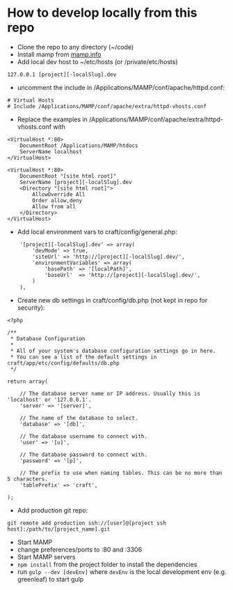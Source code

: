 # How to develop locally from this repo
-  Clone the repo to any directory (~/code)
-  Install mamp from [mamp.info](http://www.mamp.info)
-  Add local dev host to ~/etc/hosts (or /private/etc/hosts)
```
127.0.0.1 [project][-localSlug].dev
```
-  uncomment the include in /Applications/MAMP/conf/apache/httpd.conf:
```
# Virtual Hosts
# Include /Applications/MAMP/conf/apache/extra/httpd-vhosts.conf
```
-  Replace the examples in /Applications/MAMP/conf/apache/extra/httpd-vhosts.conf with
```
<VirtualHost *:80>
    DocumentRoot /Applications/MAMP/htdocs
    ServerName localhost
</VirtualHost>

<VirtualHost *:80>
    DocumentRoot "[site html root]"
    ServerName [project][-localSlug].dev
    <Directory "[site html root]">
        AllowOverride All
        Order allow,deny
        Allow from all
    </Directory>
</VirtualHost>
```
-  Add local environment vars to craft/config/general.php:
```
    '[project][-localSlug].dev' => array(
        'devMode' => true,
        'siteUrl' => 'http://[project][-localSlug].dev/',
        'environmentVariables' => array(
            'basePath' => '[localPath]',
            'baseUrl'  => 'http://[project][-localSlug].dev/',
        )
    ),
```
-  Create new db settings in craft/config/db.php (not kept in repo for security):
```
<?php

/**
 * Database Configuration
 *
 * All of your system's database configuration settings go in here.
 * You can see a list of the default settings in craft/app/etc/config/defaults/db.php
 */

return array(

    // The database server name or IP address. Usually this is 'localhost' or '127.0.0.1'.
    'server' => '[server]',

    // The name of the database to select.
    'database' => '[db]',

    // The database username to connect with.
    'user' => '[u]',

    // The database password to connect with.
    'password' => '[p]',

    // The prefix to use when naming tables. This can be no more than 5 characters.
    'tablePrefix' => 'craft',

);
```
-  Add production git repo:
```
git remote add production ssh://[user]@[project ssh host]:/path/to/[project_name].git
```
-  Start MAMP
-  change preferences/ports to :80 and :3306
-  Start MAMP servers
-  `npm install` from the project folder to install the dependencies
-  run `gulp --dev [devEnv]` where `devEnv` is the local development env (e.g. greenleaf) to start gulp

